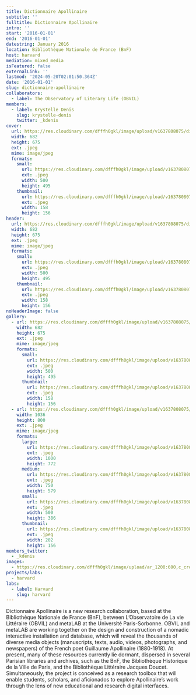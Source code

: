 ```yaml
---
title: Dictionnaire Apollinaire
subtitle: ''
fulltitle: Dictionnaire Apollinaire
intro: ''
start: '2016-01-01'
end: '2016-01-01'
datestring: January 2016
location: Bibliothèque Nationale de France (BnF)
host: harvard
mediation: mixed_media
isFeatured: false
externalLink: ''
lastmod: '2024-05-20T02:01:50.364Z'
date: '2016-01-01'
slug: dictionnaire-apollinaire
collaborators:
  - label: The Observatory of Literary Life (OBVIL)
members:
  - label: Krystelle Denis
    slug: krystelle-denis
    twitter: _kdenis
cover:
  url: https://res.cloudinary.com/dfffh0gkl/image/upload/v1637808075/dictionnaire_2472697bd2.jpg
  width: 682
  height: 675
  ext: .jpeg
  mime: image/jpeg
  formats:
    small:
      url: https://res.cloudinary.com/dfffh0gkl/image/upload/v1637808076/small_dictionnaire_2472697bd2.jpg
      ext: .jpeg
      width: 500
      height: 495
    thumbnail:
      url: https://res.cloudinary.com/dfffh0gkl/image/upload/v1637808076/thumbnail_dictionnaire_2472697bd2.jpg
      ext: .jpeg
      width: 158
      height: 156
header:
  url: https://res.cloudinary.com/dfffh0gkl/image/upload/v1637808075/dictionnaire_2472697bd2.jpg
  width: 682
  height: 675
  ext: .jpeg
  mime: image/jpeg
  formats:
    small:
      url: https://res.cloudinary.com/dfffh0gkl/image/upload/v1637808076/small_dictionnaire_2472697bd2.jpg
      ext: .jpeg
      width: 500
      height: 495
    thumbnail:
      url: https://res.cloudinary.com/dfffh0gkl/image/upload/v1637808076/thumbnail_dictionnaire_2472697bd2.jpg
      ext: .jpeg
      width: 158
      height: 156
noHeaderImage: false
gallery:
  - url: https://res.cloudinary.com/dfffh0gkl/image/upload/v1637808075/dictionnaire_2472697bd2.jpg
    width: 682
    height: 675
    ext: .jpeg
    mime: image/jpeg
    formats:
      small:
        url: https://res.cloudinary.com/dfffh0gkl/image/upload/v1637808076/small_dictionnaire_2472697bd2.jpg
        ext: .jpeg
        width: 500
        height: 495
      thumbnail:
        url: https://res.cloudinary.com/dfffh0gkl/image/upload/v1637808076/thumbnail_dictionnaire_2472697bd2.jpg
        ext: .jpeg
        width: 158
        height: 156
  - url: https://res.cloudinary.com/dfffh0gkl/image/upload/v1637808075/dictionnaire2_9e9433fdb6.jpg
    width: 1036
    height: 800
    ext: .jpeg
    mime: image/jpeg
    formats:
      large:
        url: https://res.cloudinary.com/dfffh0gkl/image/upload/v1637808076/large_dictionnaire2_9e9433fdb6.jpg
        ext: .jpeg
        width: 1000
        height: 772
      medium:
        url: https://res.cloudinary.com/dfffh0gkl/image/upload/v1637808076/medium_dictionnaire2_9e9433fdb6.jpg
        ext: .jpeg
        width: 750
        height: 579
      small:
        url: https://res.cloudinary.com/dfffh0gkl/image/upload/v1637808077/small_dictionnaire2_9e9433fdb6.jpg
        ext: .jpeg
        width: 500
        height: 386
      thumbnail:
        url: https://res.cloudinary.com/dfffh0gkl/image/upload/v1637808076/thumbnail_dictionnaire2_9e9433fdb6.jpg
        ext: .jpeg
        width: 202
        height: 156
members_twitter:
  - _kdenis
images:
  - https://res.cloudinary.com/dfffh0gkl/image/upload/ar_1200:600,c_crop/c_limit,h_1200,w_600/v1637808075/dictionnaire_2472697bd2.jpg
projects/labs:
  - harvard
labs:
  - label: Harvard
    slug: harvard
---
```

Dictionnaire Apollinaire is a new research collaboration, based at the Bibliothèque Nationale de France (BnF), between L’Observatoire de La vie Littéraire (OBVIL) and metaLAB at the Université Paris-Sorbonne. OBVIL and metaLAB are working together on the design and construction of a nomadic interactive installation and database, which will reveal the thousands of diverse media objects (manuscripts, texts, audio, videos, photographs, and newspapers) of the French poet Guillaume Apollinaire (1880-1918). At present, many of these resources currently lie dormant, dispersed in several Parisian libraries and archives, such as the BnF, the Bibliothèque Historique de la Ville de Paris, and the Bibliothèque Littéraire Jacques Doucet. Simultaneously, the project is conceived as a research toolbox that will enable students, scholars, and aficionados to explore Apollinaire’s work through the lens of new educational and research digital interfaces.